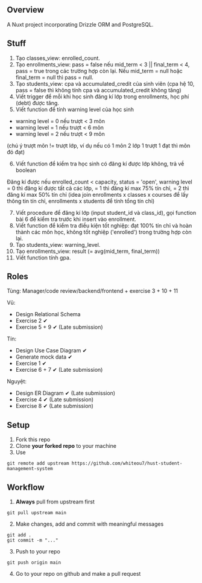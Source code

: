 ## Overview
A Nuxt project incorporating Drizzle ORM and PostgreSQL.

## Stuff
1. Tạo classes_view: enrolled_count.
2. Tạo enrollments_view: pass = false nếu mid_term < 3 || final_term < 4, pass = true trong các trường hợp còn lại. Nếu mid_term = null hoặc final_term = null thì pass = null.
3. Tạo students_view: cpa và accumulated_credit của sinh viên (cpa hệ 10, pass = false thì không tính cpa và accumulated_credit không tăng)
4. Viết trigger để mỗi khi học sinh đăng kí lớp trong enrollments, học phí (debt) được tăng.
5. Viết function để tính warning level của học sinh
- warning level = 0 nếu trượt < 3 môn
- warning level = 1 nếu trượt < 6 môn
- warning level = 2 nếu trượt < 9 môn
  
(chú ý trượt môn != trượt lớp, ví dụ nếu có 1 môn 2 lớp 1 trượt 1 đạt thì môn đó đạt)

6. Viết function để kiểm tra học sinh có đăng kí được lớp không, trả về boolean 

Đăng kí được nếu enrolled_count < capacity, status = 'open', warning level = 0 thì đăng kí được tất cả các lớp, = 1 thì đăng kí max 75% tín chỉ, = 2 thì đăng kí max 50% tín chỉ (idea join enrollments x classes x courses để lấy thông tin tín chỉ, enrollments x students để tính tổng tín chỉ)

7. Viết procedure để đăng kí lớp (input student_id và class_id), gọi function bài 6 để kiểm tra trước khi insert vào enrollment.
8. Viết function để kiểm tra điều kiện tốt nghiệp: đạt 100% tín chỉ và hoàn thành các môn học, không tốt nghiệp ('enrolled') trong trường hợp còn lại.
9. Tạo students_view: warning_level.
10. Tạo enrollments_view: result (= avg(mid_term, final_term))
11. Viết function tính gpa.

## Roles

Tùng: Manager/code review/backend/frontend + exercise 3 + 10 + 11

Vũ: 

- Design Relational Schema
- Exercise 2 ✔
- Exercise 5 + 9 ✔ (Late submission)

Tín: 

- Design Use Case Diagram ✔
- Generate mock data ✔
- Exercise 1 ✔
- Exercise 6 + 7 ✔ (Late submission)

Nguyệt: 

- Design ER Diagram ✔ (Late submission)
- Exercise 4 ✔ (Late submission)
- Exercise 8 ✔ (Late submission)

## Setup

1. Fork this repo
2. Clone **your forked repo** to your machine
3. Use
```
git remote add upstream https://github.com/whiteou7/hust-student-management-system
```

## Workflow
1. **Always** pull from upstream first
```
git pull upstream main
```
2. Make changes, add and commit with meaningful messages
```
git add .
git commit -m "..."
```
3. Push to your repo
```
git push origin main
```
4. Go to your repo on github and make a pull request

